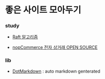 # 좋은 사이트 모아두기

### study

* [Raft 알고리즘](https://medium.com/curg/raft-consensus-%EC%9D%B4%ED%95%B4-%EA%B0%80%EB%8A%A5%ED%95%9C-%ED%95%A9%EC%9D%98-%EC%95%8C%EA%B3%A0%EB%A6%AC%EC%A6%98%EC%9D%84-%EC%9C%84%ED%95%9C-%EC%97%AC%EC%A0%95-f7ecb9f450ab)

* [nopCommerce 전자 상거래 OPEN SOURCE](https://github.com/nopSolutions/nopCommerce)

### lib

* [DotMarkdown](https://github.com/JosefPihrt/DotMarkdown) : auto markdown genterated
